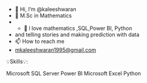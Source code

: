 - 👋 Hi, I’m @kaleeshwaran
- 🌱 M.Sc in Mathematics 
- - 👀 l love mathematics ,SQL,Power BI, Python
- and telling stories and making prediction with data
- 📫 How to reach me
- mkaleeshwaran1995@gmail.com


💡Skills💡:

Microsoft SQL Server
Power BI
Microsoft Excel
Python

